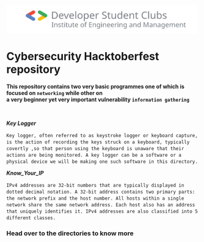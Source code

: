 
<img src="assets/logo.svg" alt="dsc logo" width="500"/>


# Cybersecurity Hacktoberfest repository 

**This repository contains two very basic  programmes one of which is focused on ``networking`` while other on </br> a very beginner yet very important vulnerability ``information gathering``**

</br>

***Key Logger***

`Key logger, often referred to as keystroke logger or keyboard capture, is the action of recording the keys struck on a keyboard, typically covertly ,so that person using the keyboard is unaware that their actions are being monitored. A key logger can be a software or a physical device we will be making one such software in this directory.`


***Know_Your_IP***

`IPv4 addresses are 32-bit numbers that are typically displayed in dotted decimal notation. A 32-bit address contains two primary parts: the network prefix and the host number. All hosts within a single network share the same network address. Each host also has an address that uniquely identifies it. IPv4 addresses are also classified into 5 different classes.`

### Head over to the directories to know more